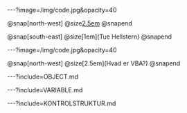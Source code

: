 ---?image=/img/code.jpg&opacity=40

@snap[north-west]
  @size[2.5em](VBA)
@snapend

@snap[south-east]
@size[1em](Tue Hellstern)
@snapend


---?image=/img/code.jpg&opacity=40

@snap[north-west]
  @size[2.5em](Hvad er VBA?)
@snapend

---?include=OBJECT.md

---?include=VARIABLE.md

---?include=KONTROLSTRUKTUR.md

